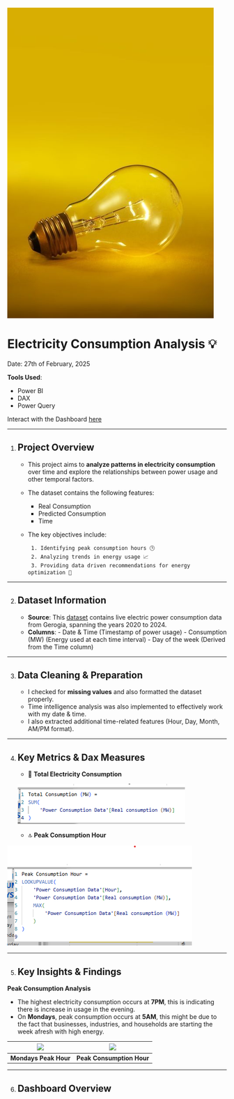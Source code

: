 ![](https://github.com/oluwagbemiga01/Electricity-Consumption/blob/main/Image/lightbulb.jpeg)

# Electricity Consumption Analysis 💡
Date: 27th of February, 2025

**Tools Used**:
- Power BI
- DAX 
- Power Query
  
Interact with the Dashboard [here](https://app.powerbi.com/groups/me/reports/b531e69b-6910-4c0a-b089-fab77ca8507a/4a5a1197b06b70a789ad?experience=power-bi)

---
1. ## Project Overview
   - This project aims to **analyze patterns in electricity consumption** over time and explore the relationships between power usage and other temporal factors.
   - The dataset contains the following features:
        - Real Consumption
        - Predicted Consumption
        - Time
 
   - The key objectives include:
     
          1. Identifying peak consumption hours 🕒  
          2. Analyzing trends in energy usage 📈
          3. Providing data driven recommendations for energy optimization 🧰

---
2. ## Dataset Information
   - **Source**: This [dataset](https://www.kaggle.com/datasets/qubdidata/electric-power-consumption?select=Power+Consumption+Data.csv) contains live electric power consumption data from Gerogia, spanning the years 2020 to 2024.
   - **Columns**:
         - Date & Time (Timestamp of power usage)
         - Consumption (MW) (Energy used at each time interval)
         - Day of the week (Derived from the Time column) 

  ---

  3. ## Data Cleaning & Preparation
      - I checked for **missing values** and also formatted the dataset properly.
      - Time intelligence analysis was also implemented to effectively work with my date & time.
      - I also extracted additional time-related features (Hour, Day, Month, AM/PM format).
    
  ---
  4. ## Key Metrics & Dax Measures
       - 📌 **Total Electricity Consumption**

     ![](https://github.com/oluwagbemiga01/Electricity-Consumption/blob/main/Image/total%20consumption.png)
     
     - 🔝 **Peak Consumption Hour**
     
![](https://github.com/oluwagbemiga01/Electricity-Consumption/blob/main/Image/peak%20consumption%20hour.png)

---

5. ## Key Insights & Findings

  **Peak Consumption Analysis**
  - The highest electricity consumption occurs at **7PM**, this is indicating there is increase in usage in the evening.
  - On **Mondays**, peak consumption occurs at **5AM**, this might be due to the fact that businesses, industries, and households are starting the week afresh with high energy.
    
|  ![](https://github.com/oluwagbemiga01/Electricity-Consumption-Report/blob/main/Image/Mondays%20Peak%20Hour.png)  | ![](https://github.com/oluwagbemiga01/Electricity-Consumption-Report/blob/main/Image/Peak%20hour.png) |
|-------------------------------------------------------------------------------------------------------------------|----------------------------------------------------------------------------------------------------------- |
| **Mondays Peak Hour**                                                                                             |    **Peak Consumption Hour**                                                                               |

---

6. ## Dashboard Overview
